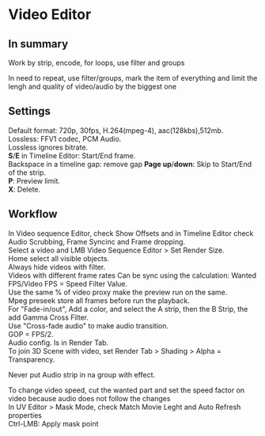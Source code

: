 # Video Editor

## In summary

Work by strip, encode, for loops, use filter and groups

In need to repeat, use filter/groups, mark the item of everything and limit the lengh and quality of video/audio by the biggest one

## Settings

Default format: 720p, 30fps, H.264(mpeg-4), aac(128kbs),512mb.\
Lossless: FFV1 codec, PCM Audio.\
Lossless ignores bitrate.\
**S**/**E** in Timeline Editor: Start/End frame.\
Backspace in a timeline gap: remove gap
**Page up**/**down**: Skip to Start/End of the strip.\
**P**: Preview limit.\
**X**: Delete.

## Workflow

In Video sequence Editor, check Show Offsets and in Timeline Editor check Audio Scrubbing, Frame Syncinc and Frame dropping.\
Select a video and LMB Video Sequence Editor > Set Render Size.\
Home select all visible objects.\
Always hide videos with filter.\
Videos with different frame rates Can be sync using the calculation: Wanted FPS/Video FPS = Speed Filter Value.\
Use the same % of video proxy make the preview run on the same.\
Mpeg preseek store all frames before run the playback.\
For "Fade-in/out", Add a color, and select the A strip, then the B Strip, the add Gamma Cross Filter.\
Use "Cross-fade audio" to make audio transition.\
GOP = FPS/2.\
Audio config. Is in Render Tab.\
To join 3D Scene with video, set Render Tab > Shading > Alpha = Transparency.

Never put Audio strip in na group with effect.

To change video speed, cut the wanted part and set the speed factor on video because audio does not follow the changes\
In UV Editor > Mask Mode, check Match Movie Leght and Auto Refresh properties\
Ctrl-LMB: Apply mask point
